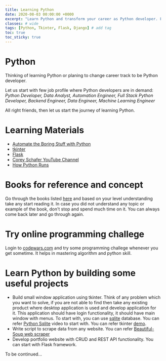 ```yaml
---
title: Learning Python
date: 2020-08-03 00:00:00 +0000
excerpt: "Learn Python and transform your career as Python developer. Follow this post and keep learning."
classes: # wide
tags: [Python, Tkinter, Flask, Django] # add tag
toc: true
toc_sticky: true
---
```


# Python

Thinking of learning Python or planing to change career track to be Python developer.  

Let us start with few job profile where Python developers are in demand: *Python Developer, Data Analyst, Automation Engineer, Full Stack Python Developer, Backend Engineer, Data Engineer, Machine Learning Engineer*  

All right friends, then let us start the journey of learning Python.  

# Learning Materials  

*  [Automate the Boring Stuff with Python](https://automatetheboringstuff.com/)
*  [tkinter](https://www.python-course.eu/python_tkinter.php)
*  [Flask](https://blog.miguelgrinberg.com/post/the-flask-mega-tutorial-part-i-hello-world)
*  [Corey Schafer YouTube Channel](https://www.youtube.com/user/schafer5)
*  [How Python Runs](https://indianpythonista.wordpress.com/2018/01/04/how-python-runs/)

# Books for reference and concept
Go through the books listed [here](https://realpython.com/best-python-books/#python-cookbook) and based on your level understanding take any start reading it. In case you did not understand any topic or example of the book, don't stop and spend much time on it. You can always come back later and go through again.  

# Try online programming challege
Login to [codewars.com](https://www.codewars.com/) and try some programming challege whenever you get sometime. It helps in mastering algorithm and python skill.  

# Learn Python by building some useful projects  

*  Build small window application using tkinter. Think of any problem which you want to solve, if you are not able to find then take any existing product where desktop application is used and develop application for it. This application should have login functionality, it should have main window with menus. To start with, you can use [sqlite](https://www.sqlite.org/index.html) database. You can refer [Python Sqlite](https://www.youtube.com/watch?v=pd-0G0MigUA) video to start with.
You can refer tkinter [demo](https://github.com/rajnathsah/tkinterwindowapp).
*  Write script to scrape data from any website. You can refer [Beautiful-Soup web scraper](https://realpython.com/beautiful-soup-web-scraper-python/)
*  Develop portfolio website with CRUD and REST API functionality. You can start with Flask framework.

To be continued...
